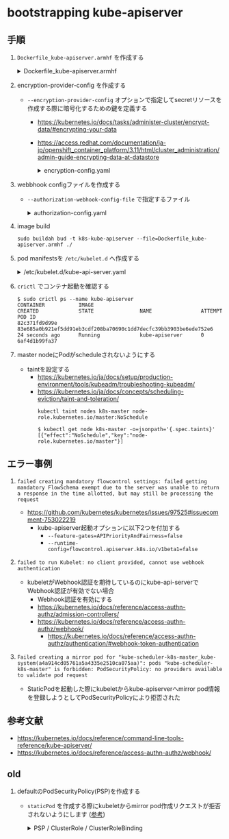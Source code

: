 # bootstrapping kube-apiserver

## 手順

1. `Dockerfile_kube-apiserver.armhf` を作成する
   <details><summary>Dockerfile_kube-apiserver.armhf</summary>
      ```
      cat << 'EOF' > Dockerfile_kube-apiserver.armhf
      FROM arm64v8/ubuntu:bionic

      ARG VERSION="v1.22.0"
      ARG ARCH="arm64"

      RUN set -ex \
        && apt update \
        && apt install -y wget \
        && apt clean \
        && wget --quiet -P /usr/bin/ https://dl.k8s.io/$VERSION/bin/linux/$ARCH/kube-apiserver \
        && chmod +x /usr/bin/kube-apiserver \
        && install -o root -g root -m 755 -d /var/lib/kubernetes \
        && install -o root -g root -m 755 -d /etc/kubernetes/config \
        && install -o root -g root -m 755 -d /etc/kubernetes/webhook

      COPY ca.pem \
           ca-key.pem \
           kubernetes-key.pem \
           kubernetes.pem \
           service-account-key.pem \
           service-account.pem \
           encryption-config.yaml \
           front-proxy-ca.pem \
           front-proxy.pem \
           front-proxy-key.pem \
           /var/lib/kubernetes/

      COPY authorization-config.yaml /etc/kubernetes/webhook/

      EXPOSE 6443

      ENTRYPOINT ["/usr/bin/kube-apiserver"]
      EOF
      ```
   </details>

1. encryption-provider-config を作成する
    - `--encryption-provider-config` オプションで指定してsecretリソースを作成する際に暗号化するための鍵を定義する
        - https://kubernetes.io/docs/tasks/administer-cluster/encrypt-data/#encrypting-your-data
        - https://access.redhat.com/documentation/ja-jp/openshift_container_platform/3.11/html/cluster_administration/admin-guide-encrypting-data-at-datastore
           <details><summary>encryption-config.yaml</summary>
              ```
              ENCRYPTION_KEY=$(head -c 32 /dev/urandom | base64)

              cat << EOF > encryption-config.yaml
              ---
              kind: EncryptionConfig
              apiVersion: v1
              resources:
                - resources:
                    - secrets
                  providers:
                    - aescbc:
                        keys:
                          - name: key1
                            secret: ${ENCRYPTION_KEY}
                    - identity: {}
              EOF
              ```
           </details>

1. webbhook configファイルを作成する
    - `--authorization-webhook-config-file` で指定するファイル
       <details><summary>authorization-config.yaml</summary>
          ```
          KUBE_API_SERVER_ADDRESS=k8s-master

          cat << EOF > authorization-config.yaml
          ---
          apiVersion: v1
          # kind of the API object
          kind: Config
          # clusters refers to the remote service.
          clusters:
            - name: kubernetes
              cluster:
                certificate-authority: /var/lib/kubernetes/ca.pem       # CA for verifying the remote service.
                server: https://${KUBE_API_SERVER_ADDRESS}:6443/authenticate # URL of remote service to query. Must use 'https'.

          # users refers to the API server's webhook configuration.
          users:
            - name: api-server-webhook
              user:
                client-certificate: /var/lib/kubernetes/kubernetes.pem  # cert for the webhook plugin to use
                client-key: /var/lib/kubernetes/kubernetes-key.pem      # key matching the cert

          # kubeconfig files require a context. Provide one for the API server.
          current-context: webhook
          contexts:
          - context:
              cluster: kubernetes
              user: api-server-webhook
            name: webhook
          EOF
          ```
       </details>

1. image build
   ```
   sudo buildah bud -t k8s-kube-apiserver --file=Dockerfile_kube-apiserver.armhf ./
   ```

1. pod manifestsを `/etc/kubelet.d` へ作成する
   <details><summary>/etc/kubelet.d/kube-api-server.yaml</summary>
      ```
      cat << EOF | sudo tee /etc/kubelet.d/kube-api-server.yaml
      ---
      apiVersion: v1
      kind: Pod
      metadata:
        name: kube-apiserver
        namespace: kube-system
        annotations:
          seccomp.security.alpha.kubernetes.io/pod: runtime/default
        labels:
          tier: control-plane
          component: kube-apiserver

      spec:
        # https://kubernetes.io/docs/tasks/administer-cluster/guaranteed-scheduling-critical-addon-pods/
        priorityClassName: system-node-critical
        hostNetwork: true
        containers:
          - name: kube-apiserver
            image: localhost/k8s-kube-apiserver:latest
            imagePullPolicy: IfNotPresent
            resources:
              requests:
                memory: "512Mi"
              limits:
                memory: "1024Mi"
            command:
              - /usr/bin/kube-apiserver
              - --advertise-address=k8s-master
              - --allow-privileged=true
              - --anonymous-auth=false
              - --apiserver-count=1
              - --audit-log-maxage=30
              - --audit-log-maxbackup=3
              - --audit-log-maxsize=100
              - --audit-log-path=/var/log/audit.log
              - --authorization-mode=Node,RBAC,Webhook
              - --authorization-webhook-config-file=/etc/kubernetes/webhook/authorization-config.yaml
              - --authentication-token-webhook-cache-ttl=2m
              - --authentication-token-webhook-version=v1
              - --bind-address=0.0.0.0
              - --client-ca-file=/var/lib/kubernetes/ca.pem
              - --enable-admission-plugins=NamespaceLifecycle,NodeRestriction,LimitRanger,ServiceAccount,DefaultStorageClass,ResourceQuota,RuntimeClass
              - --etcd-cafile=/var/lib/kubernetes/ca.pem
              - --etcd-certfile=/var/lib/kubernetes/kubernetes.pem
              - --etcd-keyfile=/var/lib/kubernetes/kubernetes-key.pem
              - --etcd-servers=https://k8s-master:2379
              - --event-ttl=1h
              - --encryption-provider-config=/var/lib/kubernetes/encryption-config.yaml
              - --kubelet-certificate-authority=/var/lib/kubernetes/ca.pem
              - --kubelet-client-certificate=/var/lib/kubernetes/kubernetes.pem
              - --kubelet-client-key=/var/lib/kubernetes/kubernetes-key.pem
              - --runtime-config=authentication.k8s.io/v1beta1=true
              - --feature-gates=APIPriorityAndFairness=false
              - --service-account-key-file=/var/lib/kubernetes/service-account.pem
              - --service-account-signing-key-file=/var/lib/kubernetes/service-account-key.pem
              - --service-account-issuer=api
              - --service-account-api-audiences=api
              - --service-cluster-ip-range=10.32.0.0/24
              - --service-node-port-range=30000-32767
              - --tls-cert-file=/var/lib/kubernetes/kubernetes.pem
              - --tls-private-key-file=/var/lib/kubernetes/kubernetes-key.pem
              - --http2-max-streams-per-connection=3000
              - --max-requests-inflight=3000
              - --max-mutating-requests-inflight=1000
              - --enable-aggregator-routing=true
              - --requestheader-client-ca-file=/var/lib/kubernetes/front-proxy-ca.pem
              - --requestheader-allowed-names=front-proxy-ca
              - --requestheader-extra-headers-prefix=X-Remote-Extra
              - --requestheader-group-headers=X-Remote-Group
              - --requestheader-username-headers=X-Remote-User
              - --proxy-client-cert-file=/var/lib/kubernetes/front-proxy.pem
              - --proxy-client-key-file=/var/lib/kubernetes/front-proxy-key.pem
              - --v=2
      EOF
      ```
   </details>

1. `crictl` でコンテナ起動を確認する
   ```
   $ sudo crictl ps --name kube-apiserver
   CONTAINER           IMAGE                                                              CREATED             STATE               NAME                ATTEMPT             POD ID
   82c371fd9d99e       83e685a0b921ef5dd91eb3cdf208ba70690c1dd7decfc39bb3903be6ede752e6   24 seconds ago      Running             kube-apiserver      0                   6af4d1b99fa37
   ```

1. master nodeにPodがscheduleされないようにする
    - taintを設定する
        - https://kubernetes.io/ja/docs/setup/production-environment/tools/kubeadm/troubleshooting-kubeadm/
        - https://kubernetes.io/ja/docs/concepts/scheduling-eviction/taint-and-toleration/
           ```
           kubectl taint nodes k8s-master node-role.kubernetes.io/master:NoSchedule
           ```
           ```
           $ kubectl get node k8s-master -o=jsonpath='{.spec.taints}'
           [{"effect":"NoSchedule","key":"node-role.kubernetes.io/master"}]
           ```


## エラー事例

1. `failed creating mandatory flowcontrol settings: failed getting mandatory FlowSchema exempt due to the server was unable to return a response in the time allotted, but may still be processing the request`
    - https://github.com/kubernetes/kubernetes/issues/97525#issuecomment-753022219
        - kube-apiserver起動オプションに以下2つを付加する
            - `--feature-gates=APIPriorityAndFairness=false`
            - `--runtime-config=flowcontrol.apiserver.k8s.io/v1beta1=false`

1. `failed to run Kubelet: no client provided, cannot use webhook authentication`
    - kubeletがWebhook認証を期待しているのにkube-api-serverでWebhook認証が有効でない場合
        - Webhook認証を有効にする
        - https://kubernetes.io/docs/reference/access-authn-authz/admission-controllers/
        - https://kubernetes.io/docs/reference/access-authn-authz/webhook/
            - https://kubernetes.io/docs/reference/access-authn-authz/authentication/#webhook-token-authentication

1. `Failed creating a mirror pod for "kube-scheduler-k8s-master_kube-system(a4a914cd05761a5a4335e2510ca075aa)": pods "kube-scheduler-k8s-master" is forbidden: PodSecurityPolicy: no providers available to validate pod request`
    - StaticPodを起動した際にkubeletからkube-apiserverへmirror pod情報を登録しようとしてPodSecurityPolicyにより拒否された

## 参考文献

- https://kubernetes.io/docs/reference/command-line-tools-reference/kube-apiserver/
- https://kubernetes.io/docs/reference/access-authn-authz/webhook/

## old

1. defaultのPodSecurityPolicy(PSP)を作成する
    - `staticPod` を作成する際にkubeletからmirror pod作成リクエストが拒否されないようにします ([参考](https://kubernetes.io/ja/docs/tasks/configure-pod-container/static-pod/))
      <details><summary>PSP / ClusterRole / ClusterRoleBinding</summary>
         ```
         cat << EOF | kubectl apply --kubeconfig admin.kubeconfig -f -
         apiVersion: policy/v1beta1
         kind: PodSecurityPolicy
         metadata:
           annotations:
             apparmor.security.beta.kubernetes.io/allowedProfileNames: 'runtime/default'
             apparmor.security.beta.kubernetes.io/defaultProfileName:  'runtime/default'
             seccomp.security.alpha.kubernetes.io/allowedProfileNames: 'docker/default'
             seccomp.security.alpha.kubernetes.io/defaultProfileName:  'docker/default'
           name: default
         spec:
           # allowedCapabilities: []  # default set of capabilities are implicitly allowed
           allowedCapabilities:
             - '*'
             # - NET_ADMIN
             # - NET_RAW
             # - SYS_ADMIN
           fsGroup:
             rule: 'MustRunAs'
             ranges:
               # Forbid adding the root group.
               - min: 1
                 max: 65535
           hostIPC: true
           hostNetwork: true
           hostPID: true
           privileged: true
           allowPrivilegeEscalation: true
           readOnlyRootFilesystem: true
           runAsUser:
             rule: 'MustRunAsNonRoot'
           seLinux:
             rule: 'RunAsNonRoot'
           supplementalGroups:
             rule: 'RunAsNonRoot'
             ranges:
               # Forbid adding the root group.
               - min: 1
                 max: 65535
           volumes:
           - 'configMap'
           - 'downwardAPI'
           - 'emptyDir'
           - 'persistentVolumeClaim'
           - 'projected'
           - 'secret'
           - 'hostPath'
           hostNetwork: true
           runAsUser:
             rule: 'RunAsAny'
           seLinux:
             rule: 'RunAsAny'
           supplementalGroups:
             rule: 'RunAsAny'
           fsGroup:
             rule: 'RunAsAny'

         ---

         # Cluster role which grants access to the default pod security policy
         apiVersion: rbac.authorization.k8s.io/v1
         kind: ClusterRole
         metadata:
           name: default-psp
         rules:
         - apiGroups:
           - policy
           resourceNames:
           - default
           resources:
           - podsecuritypolicies
           verbs:
           - use

         ---

         # Cluster role binding for default pod security policy granting all authenticated users access
         apiVersion: rbac.authorization.k8s.io/v1
         kind: ClusterRoleBinding
         metadata:
           name: default-psp
         roleRef:
           apiGroup: rbac.authorization.k8s.io
           kind: ClusterRole
           name: default-psp
         subjects:
         - apiGroup: rbac.authorization.k8s.io
           kind: Group
           name: system:authenticated
         EOF
         ```
      </details>

         ```
         $ cat <<EOF | kubectl apply --kubeconfig admin.kubeconfig -f -

           <省略>

         podsecuritypolicy.policy/default created
         clusterrole.rbac.authorization.k8s.io/default-psp created
         clusterrolebinding.rbac.authorization.k8s.io/default-psp created
         ```

